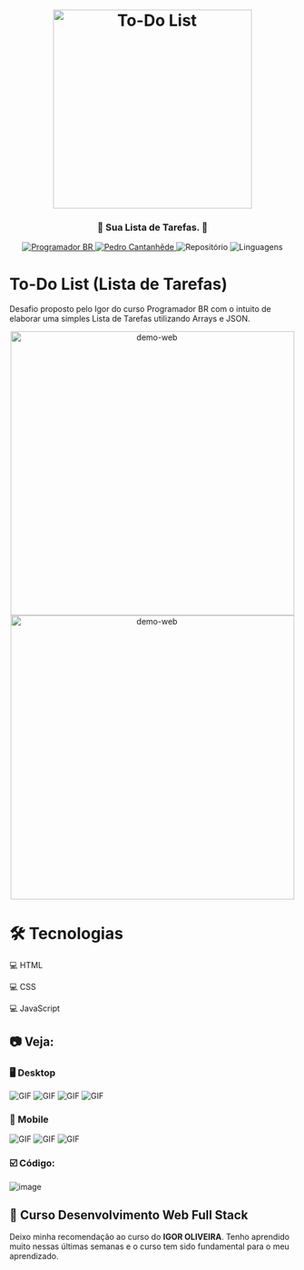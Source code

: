 <h1 align="center">
    <img alt="To-Do List" src="github/logo.png" width="350px" />
</h1>

<div align="center">
    <h3> 🌸 Sua Lista de Tarefas. 🌸 </h3>
    <a href="https://programadorbr.com/?src=adgogbst&gclid=Cj0KCQjwp86EBhD7ARIsAFkgakg4inXFT5ov7LCBH1e27-Hbb3y9IFKxG0CWdbBJ40YkQHwpifGH5nsaAtejEALw_wcB" target="_blank">
      <img src="https://img.shields.io/static/v1?label=ProgramadorBR&message=Igor&color=e43e75&style=for-the-badge" target="_blank" alt="Programador BR">
    </a>
    <a href="https://github.com/PedroCantanhede" target="_blank">
      <img src="https://img.shields.io/static/v1?label=Author&message=PedroCantanhede&color=e43e75&style=for-the-badge" target="_blank" alt="Pedro Cantanhêde">
    </a>
    <img src="https://img.shields.io/github/repo-size/PedroCantanhede/To-Do-List?color=e43e75&style=for-the-badge" alt="Repositório"> 
    <img src="https://img.shields.io/github/languages/count/PedroCantanhede/To-Do-List?color=e43e75&style=for-the-badge" alt="Linguagens">
</div>

# To-Do List (Lista de Tarefas)

Desafio proposto pelo Igor do curso Programador BR com o intuito de elaborar uma simples Lista de Tarefas utilizando Arrays e JSON.

<div align="center" >
  <img src="./github/note.png" alt="demo-web" height="500">
</div>

<div align="center" >
  <img src="./github/mobile.png" alt="demo-web" height="500">
</div>

# 🛠️ Tecnologias

💻 HTML

💻 CSS

💻 JavaScript

## :camera: Veja:

### 🖥️ Desktop

![GIF](github/desktop.gif)
![GIF](github/desktop2.gif)
![GIF](github/desktop3.gif)
![GIF](github/desktop4.gif)

### 📱 Mobile

![GIF](github/mobile.gif)
![GIF](github/mobile2.gif)
![GIF](github/mobile3.gif)

### ☑️ Código:

![image](github/codigo.JPG)

## 🌟 Curso Desenvolvimento Web Full Stack

Deixo minha recomendação ao curso do **IGOR OLIVEIRA**. Tenho aprendido muito nessas últimas semanas e o curso tem sido fundamental para o meu aprendizado.

